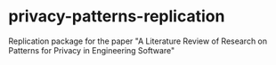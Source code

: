 # privacy-patterns-replication
Replication package for the paper "A Literature Review of Research on Patterns for Privacy in Engineering Software"
